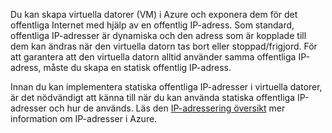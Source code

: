 Du kan skapa virtuella datorer (VM) i Azure och exponera dem för det offentliga Internet med hjälp av en offentlig IP-adress. Som standard, offentliga IP-adresser är dynamiska och den adress som är kopplade till dem kan ändras när den virtuella datorn tas bort eller stoppad/frigjord. För att garantera att den virtuella datorn alltid använder samma offentliga IP-adress, måste du skapa en statisk offentlig IP-adress. 

Innan du kan implementera statiska offentliga IP-adresser i virtuella datorer, är det nödvändigt att känna till när du kan använda statiska offentliga IP-adresser och hur de används. Läs den [IP-adressering översikt](../articles/virtual-network/virtual-network-ip-addresses-overview-arm.md) mer information om IP-adresser i Azure.

